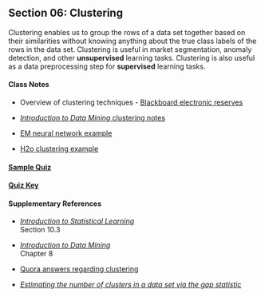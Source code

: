 ## Section 06: Clustering

Clustering enables us to group the rows of a data set together based on their similarities without knowing anything about the true class labels of the rows in the data set. Clustering is useful in market segmentation, anomaly detection, and other **unsupervised** learning tasks. Clustering is also useful as a data preprocessing step for **supervised** learning tasks.  

#### Class Notes

* Overview of clustering techniques - [Blackboard electronic reserves](https://blackboard.gwu.edu)

* [*Introduction to Data Mining* clustering notes](notes/tan_notes.pdf)

* [EM neural network example](xml/06_clustering.xml)

* [H2o clustering example](src/py_part_6_clustering.ipynb)

#### [Sample Quiz](quiz/sample/quiz_6.pdf)

#### [Quiz Key](quiz/key/quiz_6_key.pdf)

#### Supplementary References

* [*Introduction to Statistical Learning*](http://www-bcf.usc.edu/~gareth/ISL/ISLR%20Fourth%20Printing.pdf)</br>
Section 10.3

* [*Introduction to Data Mining*](http://www-users.cs.umn.edu/~kumar/dmbook/ch8.pdf)</br>
Chapter 8

* [Quora answers regarding clustering](https://www.quora.com/profile/Patrick-Hall-4/answers/Cluster-analysis)

* [*Estimating the number of clusters in a data set via the gap statistic*](https://web.stanford.edu/~hastie/Papers/gap.pdf)

